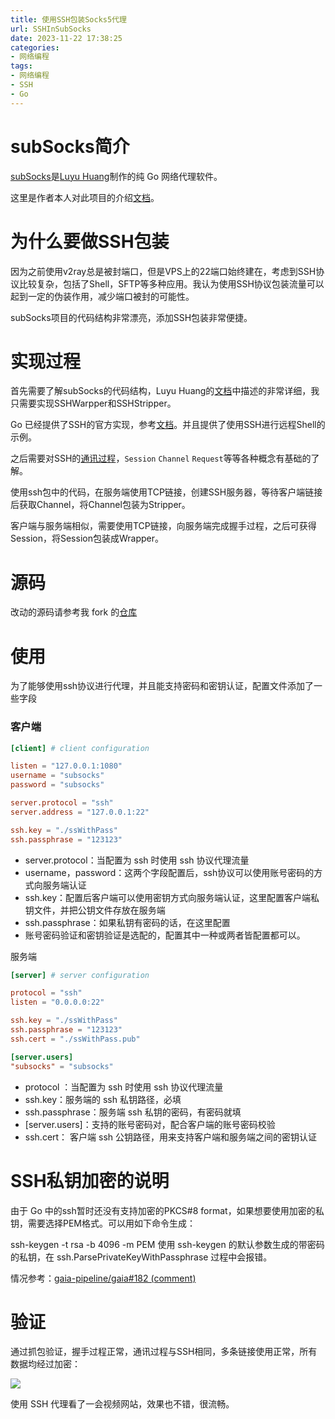 ```yaml
---
title: 使用SSH包装Socks5代理
url: SSHInSubSocks
date: 2023-11-22 17:38:25
categories:
- 网络编程
tags:
- 网络编程
- SSH
- Go
---
```


# subSocks简介

[subSocks](https://github.com/luyuhuang/subsocks)是[Luyu Huang](https://luyuhuang.tech/)制作的纯 Go 网络代理软件。

这里是作者本人对此项目的介绍[文档](https://luyuhuang.tech/2020/12/02/subsocks.html)。

<!-- more -->

# 为什么要做SSH包装

因为之前使用v2ray总是被封端口，但是VPS上的22端口始终建在，考虑到SSH协议比较复杂，包括了Shell，SFTP等多种应用。我认为使用SSH协议包装流量可以起到一定的伪装作用，减少端口被封的可能性。

subSocks项目的代码结构非常漂亮，添加SSH包装非常便捷。

# 实现过程

首先需要了解subSocks的代码结构，Luyu Huang的[文档](https://luyuhuang.tech/2020/12/02/subsocks.html)中描述的非常详细，我只需要实现SSHWarpper和SSHStripper。

Go 已经提供了SSH的官方实现，参考[文档](https://pkg.go.dev/golang.org/x/crypto/ssh)。并且提供了使用SSH进行远程Shell的示例。

之后需要对SSH的[通讯过程](/SSH.html)，```Session``` ```Channel``` ```Request```等等各种概念有基础的了解。

使用ssh包中的代码，在服务端使用TCP链接，创建SSH服务器，等待客户端链接后获取Channel，将Channel包装为Stripper。

客户端与服务端相似，需要使用TCP链接，向服务端完成握手过程，之后可获得Session，将Session包装成Wrapper。

# 源码

改动的源码请参考我 fork 的[仓库](https://github.com/vitsumoc/subsocks)

# 使用

为了能够使用ssh协议进行代理，并且能支持密码和密钥认证，配置文件添加了一些字段

### 客户端

```toml client.toml
[client] # client configuration

listen = "127.0.0.1:1080"
username = "subsocks"
password = "subsocks"

server.protocol = "ssh"
server.address = "127.0.0.1:22"

ssh.key = "./ssWithPass"
ssh.passphrase = "123123"
```

- server.protocol：当配置为 ssh 时使用 ssh 协议代理流量
- username，password：这两个字段配置后，ssh协议可以使用账号密码的方式向服务端认证
- ssh.key：配置后客户端可以使用密钥方式向服务端认证，这里配置客户端私钥文件，并把公钥文件存放在服务端
- ssh.passphrase：如果私钥有密码的话，在这里配置
- 账号密码验证和密钥验证是选配的，配置其中一种或两者皆配置都可以。

服务端
```toml server.toml
[server] # server configuration

protocol = "ssh"
listen = "0.0.0.0:22"

ssh.key = "./ssWithPass"
ssh.passphrase = "123123"
ssh.cert = "./ssWithPass.pub"

[server.users]
"subsocks" = "subsocks"
```

- protocol ：当配置为 ssh 时使用 ssh 协议代理流量
- ssh.key：服务端的 ssh 私钥路径，必填
- ssh.passphrase：服务端 ssh 私钥的密码，有密码就填
-  [server.users]：支持的账号密码对，配合客户端的账号密码校验
- ssh.cert： 客户端 ssh 公钥路径，用来支持客户端和服务端之间的密钥认证

# SSH私钥加密的说明

由于 Go 中的ssh暂时还没有支持加密的PKCS#8 format，如果想要使用加密的私钥，需要选择PEM格式。可以用如下命令生成：

ssh-keygen -t rsa -b 4096 -m PEM
使用 ssh-keygen 的默认参数生成的带密码的私钥，在 ssh.ParsePrivateKeyWithPassphrase 过程中会报错。

情况参考：[gaia-pipeline/gaia#182 (comment)](https://github.com/gaia-pipeline/gaia/issues/182#issuecomment-502120516)

# 验证

通过抓包验证，握手过程正常，通讯过程与SSH相同，多条链接使用正常，所有数据均经过加密：

![](wireshark.png)

使用 SSH 代理看了一会视频网站，效果也不错，很流畅。